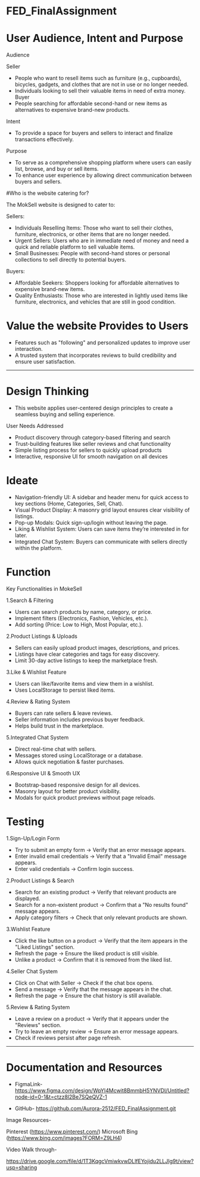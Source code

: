 # FED_FinalAssignment

# User Audience, Intent and Purpose

Audience

Seller
- People who want to resell items such as furniture (e.g., cupboards), bicycles, gadgets, and clothes that are not in use or no longer needed.
- Individuals looking to sell their valuable items in need of extra money.
Buyer
- People searching for affordable second-hand or new items as alternatives to expensive brand-new products.

Intent

- To provide a space for buyers and sellers to interact and finalize transactions effectively.

Purpose

- To serve as a comprehensive shopping platform where users can easily list, browse, and buy or sell items.
- To enhance user experience by allowing direct communication between buyers and sellers.


#Who is the website catering for?


The MokSell website is designed to cater to:

Sellers:

- Individuals Reselling Items: Those who want to sell their clothes, furniture, electronics, or other items that are no longer needed.
- Urgent Sellers: Users who are in immediate need of money and need a quick and reliable platform to sell valuable items.
- Small Businesses: People with second-hand stores or personal collections to sell directly to potential buyers.

Buyers:

- Affordable Seekers: Shoppers looking for affordable alternatives to expensive brand-new items.
- Quality Enthusiasts: Those who are interested in lightly used items like furniture, electronics, and vehicles that are still in good condition.

# Value the website Provides to Users

- Features such as "following" and personalized updates to improve user interaction.
- A trusted system that incorporates reviews to build credibility and ensure user satisfaction.

------------------------------------------------------------------------------------------------------------

# Design Thinking

- This website applies user-centered design principles to create a seamless buying and selling experience.

User Needs Addressed

- Product discovery through category-based filtering and search
- Trust-building features like seller reviews and chat functionality
- Simple listing process for sellers to quickly upload products
- Interactive, responsive UI for smooth navigation on all devices

# Ideate

- Navigation-friendly UI: A sidebar and header menu for quick access to key sections (Home, Categories, Sell, Chat).
- Visual Product Display: A masonry grid layout ensures clear visibility of listings.
- Pop-up Modals: Quick sign-up/login without leaving the page.
- Liking & Wishlist System: Users can save items they’re interested in for later.
- Integrated Chat System: Buyers can communicate with sellers directly within the platform.


# Function

Key Functionalities in MokeSell

1.Search & Filtering

- Users can search products by name, category, or price.
- Implement filters (Electronics, Fashion, Vehicles, etc.).
- Add sorting (Price: Low to High, Most Popular, etc.).

2.Product Listings & Uploads

- Sellers can easily upload product images, descriptions, and prices.
- Listings have clear categories and tags for easy discovery.
- Limit 30-day active listings to keep the marketplace fresh.

3.Like & Wishlist Feature

- Users can like/favorite items and view them in a wishlist.
- Uses LocalStorage to persist liked items.

4.Review & Rating System

- Buyers can rate sellers & leave reviews.
- Seller information includes previous buyer feedback.
- Helps build trust in the marketplace.

5.Integrated Chat System

- Direct real-time chat with sellers.
- Messages stored using LocalStorage or a database.
- Allows quick negotiation & faster purchases.

6.Responsive UI & Smooth UX

- Bootstrap-based responsive design for all devices.
- Masonry layout for better product visibility.
- Modals for quick product previews without page reloads.

# Testing

1.Sign-Up/Login Form

- Try to submit an empty form → Verify that an error message appears.
- Enter invalid email credentials → Verify that a "Invalid Email" message appears.
- Enter valid credentials → Confirm login success.

2.Product Listings & Search

- Search for an existing product → Verify that relevant products are displayed.
- Search for a non-existent product → Confirm that a "No results found" message appears.
- Apply category filters → Check that only relevant products are shown.

3.Wishlist Feature

- Click the like button on a product → Verify that the item appears in the "Liked Listings" section.
- Refresh the page → Ensure the liked product is still visible.
-  Unlike a product → Confirm that it is removed from the liked list.

4.Seller Chat System

- Click on Chat with Seller → Check if the chat box opens.
- Send a message → Verify that the message appears in the chat.
- Refresh the page → Ensure the chat history is still available.

5.Review & Rating System

- Leave a review on a product → Verify that it appears under the "Reviews" section.
- Try to leave an empty review → Ensure an error message appears.
- Check if reviews persist after page refresh.

---------------------------------------------------------------------------------------------------------------------------------------------------

# Documentation and Resources

- FigmaLink- https://www.figma.com/design/WpYl4Mcwit8BmmbH5YNVDl/Untitled?node-id=0-1&t=ctzz8l2Be7SQeQVZ-1

- GitHub- https://github.com/Aurora-2512/FED_FinalAssignment.git

Image Resources- 

Pinterest (https://www.pinterest.com/)
Microsoft Bing (https://www.bing.com/images?FORM=Z9LH4)

Video Walk through-

https://drive.google.com/file/d/1T3KqgcVmiwkvwDLlfEYojidu2LLJIg9t/view?usp=sharing

